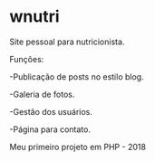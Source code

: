 # wnutri
Site pessoal para nutricionista.

Funções:

-Publicação de posts no estilo blog.

-Galeria de fotos.

-Gestão dos usuários.

-Página para contato.

Meu primeiro projeto em PHP - 2018
